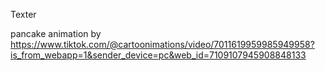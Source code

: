 Texter 

pancake animation by https://www.tiktok.com/@cartoonimations/video/7011619959985949958?is_from_webapp=1&sender_device=pc&web_id=7109107945908848133